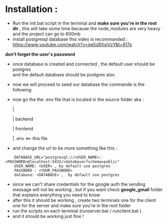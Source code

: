 # Installation : 
- Run the init.bat script in the terminal and **make sure you're in the root dir**  , this will take some time because the node_modules are very heavy 
and the project can go to 600mb 
- install postgresql database this video is recommanded : https://www.youtube.com/watch?v=qeSzBXsjVzY&t=617s


**don't forget the user's password**

- once database is created and connected , the default user should be postgres  
and the default database should be postgres also 
- now we will proceed to seed our database the commande is the following 

- now go the the .env file that is located in the source folder aka : 

    |
    
    | backend
    
    | frontend
    
    | .env <== this file 
    
- and change the url to be more something like this : 
```
    DATABASE_URL="postgresql://<USER_NAME>:<PASSWORD>@localhost:5432/<database>?schema=public"
    USER_NAME: <USER> , by default use postgres 
    PASSWORD : <YOUR_PASSWORD> 
    database: <DATABASE> ,  by default use postgres 
```
- since we can't share credentials for the google auth the sending message will not be working , but if you want check **google_gmail** folder that explains everything you need to know  
- after this it should be working , create two terminals one for the client one for the server and make sure you're in the root folder 
- run the scripts on each terminal (runserver.bat / runclient.bat ) 
- and it should be working just fine ! 
